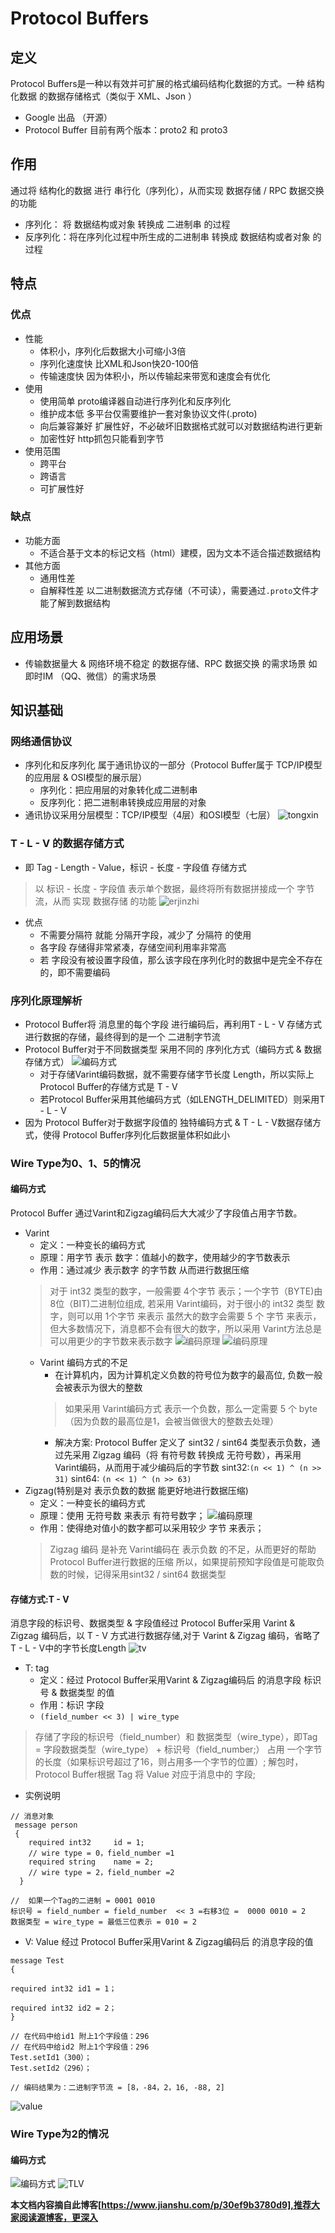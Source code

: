 # Protocol Buffers

## 定义
Protocol Buffers是一种以有效并可扩展的格式编码结构化数据的方式。一种 结构化数据 的数据存储格式（类似于 XML、Json ）
* Google 出品 （开源）
* Protocol Buffer 目前有两个版本：proto2 和 proto3

## 作用
通过将 结构化的数据 进行 串行化（序列化），从而实现 数据存储 / RPC 数据交换的功能
* 序列化： 将 数据结构或对象 转换成 二进制串 的过程
* 反序列化：将在序列化过程中所生成的二进制串 转换成 数据结构或者对象 的过程

## 特点

### 优点
* 性能
    - 体积小，序列化后数据大小可缩小3倍
    - 序列化速度快 比XML和Json快20-100倍
    - 传输速度快 因为体积小，所以传输起来带宽和速度会有优化
* 使用
    - 使用简单 proto编译器自动进行序列化和反序列化
    - 维护成本低 多平台仅需要维护一套对象协议文件(.proto)
    - 向后兼容兼好 扩展性好，不必破坏旧数据格式就可以对数据结构进行更新
    - 加密性好 http抓包只能看到字节
* 使用范围
    - 跨平台
    - 跨语言
    - 可扩展性好
### 缺点
* 功能方面
    - 不适合基于文本的标记文档（html）建模，因为文本不适合描述数据结构
* 其他方面
    - 通用性差
    - 自解释性差 以二进制数据流方式存储（不可读），需要通过`.proto`文件才能了解到数据结构

## 应用场景
* 传输数据量大 & 网络环境不稳定 的数据存储、RPC 数据交换 的需求场景
  如 即时IM （QQ、微信）的需求场景
  
## 知识基础
### 网络通信协议
* 序列化和反序列化 属于通讯协议的一部分（Protocol Buffer属于 TCP/IP模型的应用层 & OSI模型的展示层）
    - 序列化：把应用层的对象转化成二进制串
    - 反序列化：把二进制串转换成应用层的对象
* 通讯协议采用分层模型：TCP/IP模型（4层）和OSI模型（七层）
![tongxin](./img/通信协议.png)

### T - L - V 的数据存储方式
* 即 Tag - Length - Value，标识 - 长度 - 字段值 存储方式
> 以 标识 - 长度 - 字段值 表示单个数据，最终将所有数据拼接成一个 字节流，从而 实现 数据存储 的功能
![erjinzhi](./img/erjinzhi.png)
* 优点
    - 不需要分隔符 就能 分隔开字段，减少了 分隔符 的使用
    - 各字段 存储得非常紧凑，存储空间利用率非常高
    - 若 字段没有被设置字段值，那么该字段在序列化时的数据中是完全不存在的，即不需要编码
###  序列化原理解析
* Protocol Buffer将 消息里的每个字段 进行编码后，再利用T - L - V 存储方式 进行数据的存储，最终得到的是一个 二进制字节流
* Protocol Buffer对于不同数据类型 采用不同的 序列化方式（编码方式 & 数据存储方式）
![编码方式](./img/编码方式.jpg)
    - 对于存储Varint编码数据，就不需要存储字节长度 Length，所以实际上Protocol Buffer的存储方式是 T - V
    - 若Protocol Buffer采用其他编码方式（如LENGTH_DELIMITED）则采用T - L - V
* 因为 Protocol Buffer对于数据字段值的 独特编码方式 & T - L - V数据存储方式，使得 Protocol Buffer序列化后数据量体积如此小

### Wire Type为0、1、5的情况
#### 编码方式
Protocol Buffer 通过Varint和Zigzag编码后大大减少了字段值占用字节数。

* Varint
    - 定义：一种变长的编码方式
    - 原理：用字节 表示 数字：值越小的数字，使用越少的字节数表示
    - 作用：通过减少 表示数字 的字节数 从而进行数据压缩
    > 对于 int32 类型的数字，一般需要 4个字节 表示；一个字节（BYTE)由8位（BIT)二进制位组成,
      若采用 Varint编码，对于很小的 int32 类型 数字，则可以用 1个字节 来表示
      虽然大的数字会需要 5 个 字节 来表示，但大多数情况下，消息都不会有很大的数字，所以采用 Varint方法总是可以用更少的字节数来表示数字
![编码原理](./img/v.png)
![编码原理](./img/v1.png)
    - Varint 编码方式的不足
        + 在计算机内，因为计算机定义负数的符号位为数字的最高位, 负数一般会被表示为很大的整数
        > 如果采用 Varint编码方式 表示一个负数，那么一定需要 5 个 byte（因为负数的最高位是1，会被当做很大的整数去处理）
        + 解决方案: Protocol Buffer 定义了 sint32 / sint64 类型表示负数，通过先采用 Zigzag 编码（将 有符号数 转换成 无符号数），再采用 Varint编码，从而用于减少编码后的字节数
       sint32:`(n << 1) ^ (n >> 31)` sint64: `(n << 1) ^ (n >> 63)`
* Zigzag(特别是对 表示负数的数据 能更好地进行数据压缩)
    - 定义：一种变长的编码方式
    - 原理：使用 无符号数 来表示 有符号数字；
    ![编码原理](./img/z1.png)
    - 作用：使得绝对值小的数字都可以采用较少 字节 来表示；
    > Zigzag 编码 是补充 Varint编码在 表示负数 的不足，从而更好的帮助 Protocol Buffer进行数据的压缩
    所以，如果提前预知字段值是可能取负数的时候，记得采用sint32 / sint64 数据类型

#### 存储方式:T - V
消息字段的标识号、数据类型 & 字段值经过 Protocol Buffer采用 Varint & Zigzag 编码后，以 T - V 方式进行数据存储,对于 Varint & Zigzag 编码，省略了T - L - V中的字节长度Length
            ![tv](./img/tv.png)
                                                                     
* T: tag
    - 定义：经过 Protocol Buffer采用Varint & Zigzag编码后 的消息字段 标识号 & 数据类型 的值
    - 作用：标识 字段
    - `(field_number << 3) | wire_type`
> 存储了字段的标识号（field_number）和 数据类型（wire_type），即Tag = 字段数据类型（wire_type） + 标识号（field_number;）
  占用 一个字节 的长度（如果标识号超过了16，则占用多一个字节的位置）;
  解包时，Protocol Buffer根据 Tag 将 Value 对应于消息中的 字段;
  
* 实例说明
```
// 消息对象
 message person
 { 
    required int32     id = 1;  
    // wire type = 0，field_number =1 
    required string    name = 2;  
    // wire type = 2，field_number =2 
  }

//  如果一个Tag的二进制 = 0001 0010
标识号 = field_number = field_number  << 3 =右移3位 =  0000 0010 = 2
数据类型 = wire_type = 最低三位表示 = 010 = 2
```

* V: Value
经过 Protocol Buffer采用Varint & Zigzag编码后 的消息字段的值

```
message Test
{

required int32 id1 = 1；

required int32 id2 = 2；
}

// 在代码中给id1 附上1个字段值：296
// 在代码中给id2 附上1个字段值：296
Test.setId1（300）；
Test.setId2（296）；

// 编码结果为：二进制字节流 = [8，-84，2，16, -88, 2]
```
![value](./img/value.png)

### Wire Type为2的情况
#### 编码方式
![编码方式](./img/L.png)
![TLV](./img/TLV.png)

**本文档内容摘自此博客[https://www.jianshu.com/p/30ef9b3780d9],推荐大家阅读源博客，更深入**
